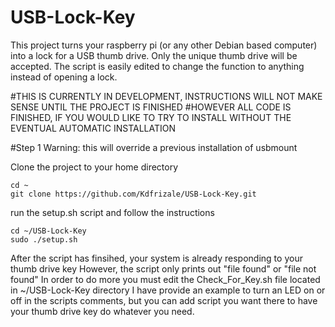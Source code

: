 # USB-Lock-Key
This project turns your raspberry pi (or any other Debian based computer) into a lock for a USB thumb drive.  Only the unique thumb drive will be accepted.  The script is easily edited to change the function to anything instead of opening a lock.  

#THIS IS CURRENTLY IN DEVELOPMENT, INSTRUCTIONS WILL NOT MAKE SENSE UNTIL THE PROJECT IS FINISHED
#HOWEVER ALL CODE IS FINISHED, IF YOU WOULD LIKE TO TRY TO INSTALL WITHOUT THE EVENTUAL AUTOMATIC INSTALLATION

#Step 1
Warning: this will override a previous installation of usbmount

Clone the project to your home directory

```
cd ~
git clone https://github.com/Kdfrizale/USB-Lock-Key.git
```

run the setup.sh script and follow the instructions
```
cd ~/USB-Lock-Key
sudo ./setup.sh 
```

After the script has finsihed, your system is already responding to your thumb drive key
However, the script only prints out "file found" or "file not found"
In order to do more you must edit the Check_For_Key.sh file located in ~/USB-Lock-Key directory
I have provide an example to turn an LED on or off in the scripts comments, but you can add script
you want there to have your thumb drive key do whatever you need. 


